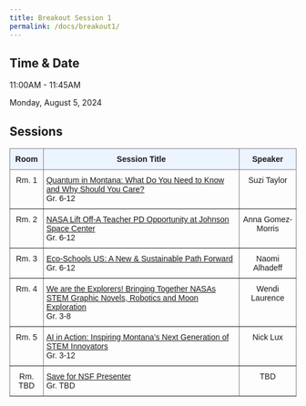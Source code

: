 ```yaml
---
title: Breakout Session 1
permalink: /docs/breakout1/
---
```


## Time & Date

11:00AM - 11:45AM

Monday, August 5, 2024

## Sessions

<style type="text/css">
.tg  {border-collapse:collapse;border-spacing:0;}
.tg td{border-color:black;border-style:solid;border-width:1px;font-family:Arial, sans-serif;font-size:14px;
  overflow:hidden;padding:10px 5px;word-break:normal;}
.tg th{border-color:black;border-style:solid;border-width:1px;font-family:Arial, sans-serif;font-size:14px;
  font-weight:normal;overflow:hidden;padding:10px 5px;word-break:normal;}
.tg .tg-c3ow{border-color:inherit;text-align:center;vertical-align:top}
.tg .tg-5w3z{background-color:#ecf4ff;border-color:inherit;text-align:center;vertical-align:top}
.tg .tg-0pky{border-color:inherit;text-align:left;vertical-align:top}
</style>
<table class="tg">
<thead>
  <tr>
    <th class="tg-5w3z"><span style="font-weight:bold">Room</span></th>
    <th class="tg-5w3z"><span style="font-weight:bold">Session Title</span></th>
    <th class="tg-5w3z"><span style="font-weight:bold">Speaker</span></th>
  </tr>
</thead>
<tbody>
  <tr>
    <td class="tg-c3ow">Rm. 1</td>
    <td class="tg-0pky"><a href="https://stem-summer-institute.github.io/2024/docs/b1p1/">Quantum in Montana: What Do You Need to Know and Why Should You Care?</a><br>Gr. 6-12</td>
    <td class="tg-c3ow">Suzi Taylor</td>
  </tr>
  <tr>
    <td class="tg-c3ow">Rm. 2</td>
    <td class="tg-0pky"><a href="https://stem-summer-institute.github.io/2024/docs/b1p2/">NASA Lift Off-A Teacher PD Opportunity at Johnson Space Center</a><br>Gr. 6-12</td>
    <td class="tg-c3ow">Anna Gomez-Morris</td>
  </tr>
  <tr>
    <td class="tg-c3ow">Rm. 3</td>
    <td class="tg-0pky"><a href="https://stem-summer-institute.github.io/2024/docs/b1p3/">Eco-Schools US: A New & Sustainable Path Forward</a><br>Gr. 6-12</td>
    <td class="tg-c3ow">Naomi Alhadeff</td>
  </tr>
  <tr>
    <td class="tg-c3ow">Rm. 4</td>
    <td class="tg-0pky"><a href="https://stem-summer-institute.github.io/2024/docs/b1p4/">We are the Explorers! Bringing Together NASAs STEM Graphic Novels, Robotics and Moon Exploration</a><br>Gr. 3-8</td>
    <td class="tg-c3ow">Wendi Laurence</td>
  </tr>
  <tr>
    <td class="tg-c3ow">Rm. 5</td>
    <td class="tg-0pky"><a href="https://stem-summer-institute.github.io/2024/docs/b1p5/">AI in Action: Inspiring Montana’s Next Generation of STEM Innovators</a><br>Gr. 3-12</td>
    <td class="tg-c3ow">Nick Lux</td>
  </tr>
    <tr>
    <td class="tg-c3ow">Rm. TBD</td>
    <td class="tg-0pky"><a href="https://stem-summer-institute.github.io/2024/docs/b1p6/">Save for NSF Presenter</a><br>Gr. TBD</td>
    <td class="tg-c3ow">TBD</td>
  </tr>
</tbody>
</table>